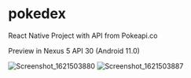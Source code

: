 # pokedex
React Native Project with API from Pokeapi.co

Preview in Nexus 5 API 30 (Android 11.0)

![Screenshot_1621503880](https://user-images.githubusercontent.com/38723052/118961544-9e769c00-b98e-11eb-95b8-8254194a60dd.png)
![Screenshot_1621503887](https://user-images.githubusercontent.com/38723052/118961552-a1718c80-b98e-11eb-8a1c-49e3dfd81d74.png)

